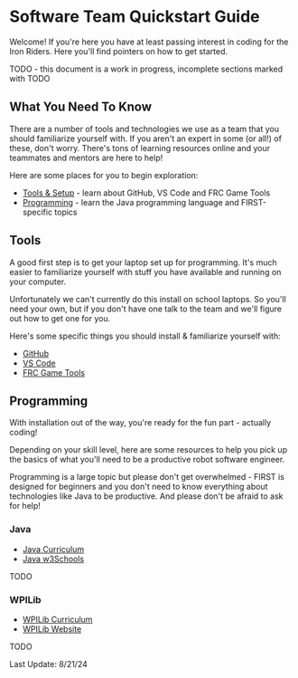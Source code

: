 # Software Team Quickstart Guide

Welcome!  If you're here you have at least passing interest in coding for the Iron Riders.  Here you'll find pointers on how to get started.

TODO - this document is a work in progress, incomplete sections marked with TODO

## What You Need To Know

There are a number of tools and technologies we use as a team that you should familiarize yourself with.  If you aren't an expert in some (or all!) of these, don't worry.  There's tons of learning resources online and your teammates and mentors are here to help!

Here are some places for you to begin exploration:

- [Tools & Setup](#tools) - learn about GitHub, VS Code and FRC Game Tools
- [Programming](#programming) - learn the Java programming language and FIRST-specific topics

## Tools

A good first step is to get your laptop set up for programming.  It's much easier to familiarize yourself with stuff you have available and running on your computer.

Unfortunately we can't currently do this install on school laptops.  So you'll need your own, but if you don't have one talk to the team and we'll figure out how to get one for you.

Here's some specific things you should install & familiarize yourself with:

- [GitHub](./tools/README.md/#github)
- [VS Code](./tools/README.md/#vs-code)
- [FRC Game Tools](./tools/README.md/#libraries-and-apps)

## Programming

With installation out of the way, you're ready for the fun part - actually coding!

Depending on your skill level, here are some resources to help you pick up the basics of what you'll need to be a productive robot software engineer.

Programming is a large topic but please don't get overwhelmed - FIRST is designed for beginners and you don't need to know everything about technologies like Java to be productive. And please don't be afraid to ask for help!

### Java

- [Java Curriculum](./java/README.md)
- [Java w3Schools](https://www.w3schools.com/java/default.asp)

TODO

### WPILib

- [WPILib Curriculum](./wpilib/README.md)
- [WPILib Website](https://docs.wpilib.org/en/stable/index.html)

TODO




Last Update: 8/21/24
